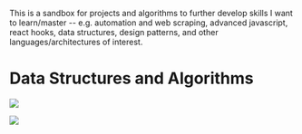 This is a sandbox for projects and algorithms to further develop skills I want to learn/master -- e.g. automation and web scraping, advanced javascript, react hooks, data structures, design patterns, and other languages/architectures of interest.

# Data Structures and Algorithms

![](https://user-images.githubusercontent.com/79944528/142009859-5e66bb77-fced-46ab-9fea-61c1c1bf9cbd.png)

![](https://user-images.githubusercontent.com/79944528/142010035-8cb3d2e2-9423-48e1-a3f6-e3d1bfae6c1c.png)

